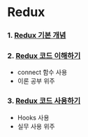# Redux

### 1. [Redux 기본 개념](./Redux%20기본%20개념.md)

### 2. [Redux 코드 이해하기](./Redux%20코드%20이해하기.md)

- connect 함수 사용
- 이론 공부 위주

### 3. [Redux 코드 사용하기](./Redux%20코드%20사용하기.md)

- Hooks 사용
- 실무 사용 위주
